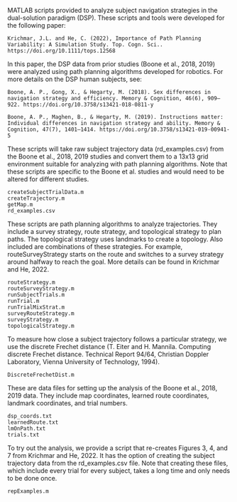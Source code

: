 MATLAB scripts provided to analyze subject navigation strategies in the dual-solution paradigm (DSP). These scripts and tools were developed for the following paper:

	Krichmar, J.L. and He, C. (2022), Importance of Path Planning Variability: A Simulation Study. Top. Cogn. Sci.. https://doi.org/10.1111/tops.12568

In this paper, the DSP data from prior studies (Boone et al., 2018, 2019) were analyzed using path planning algorithms developed for robotics. For more details on the DSP human subjects, see:
 
	Boone, A. P., Gong, X., & Hegarty, M. (2018). Sex differences in navigation strategy and efficiency. Memory & Cognition, 46(6), 909–922. https://doi.org/10.3758/s13421-018-0811-y

	Boone, A. P., Maghen, B., & Hegarty, M. (2019). Instructions matter: Individual differences in navigation strategy and ability. Memory & Cognition, 47(7), 1401–1414. https://doi.org/10.3758/s13421-019-00941-5



These scripts will take raw subject trajectory data (rd_examples.csv) from the Boone et al., 2018, 2019 studies and convert them to a 13x13 grid environment suitable for analyzing with path planning algorithms. Note that these scripts are specific to the Boone et al. studies and would need to be altered for different studies.

	createSubjectTrialData.m
	createTrajectory.m
	getMap.m
	rd_examples.csv

These scripts are path planning algorithms to analyze trajectories. They include a survey strategy, route strategy, and topological strategy to plan paths. The topological strategy uses landmarks to create a topology. Also included are combinations of these strategies. For example, routeSurveyStrategy starts on the route and switches to a survey strategy around halfway to reach the goal. More details can be found in Krichmar and He, 2022.
	
	routeStrategy.m
	routeSurveyStrategy.m
	runSubjectTrials.m
	runTrial.m
	runTrialMixStrat.m
	surveyRouteStrategy.m
	surveyStrategy.m
	topologicalStrategy.m

To measure how close a subject trajectory follows a particular strategy, we use the discrete Frechet distance (T. Eiter and H. Mannila. Computing discrete Frechet distance. Technical Report 94/64, Christian Doppler Laboratory, Vienna University of Technology, 1994).

	DiscreteFrechetDist.m

These are data files for setting up the analysis of the Boone et al., 2018, 2019 data. They include map coordinates, learned route coordinates, landmark coordinates, and trial numbers.

	dsp_coords.txt
	learnedRoute.txt
	lmOnPath.txt
	trials.txt

To try out the analysis, we provide a script that re-creates Figures 3, 4, and 7 from Krichmar and He, 2022. It has the option of creating the subject trajectory data from the rd_examples.csv file. Note that creating these files, which include every trial for every subject, takes a long time and only needs to be done once.

	repExamples.m
